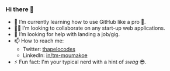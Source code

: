 ### Hi there 👋

<!--
**thapelocodes/thapelocodes** is a ✨ _special_ ✨ repository because its `README.md` (this file) appears on your GitHub profile.

Here are some ideas to get you started:

- 🔭 I’m currently working on ...
- 🌱 I’m currently learning ...
- 👯 I’m looking to collaborate on ...
- 🤔 I’m looking for help with ...
- 💬 Ask me about ...
- 📫 How to reach me: ...
- 😄 Pronouns: ...
- ⚡ Fun fact: ...
-->
- 🌱 I’m currently learning how to use GitHub like a pro 💪.
- 👯‍♂️ I’m looking to collaborate on any start-up web applications.
- 🤔 I’m looking for help with landing a job/gig.
- 📫 How to reach me:
  - Twitter: [thapelocodes](twitter.com/thapelocodes)
  - LinkedIn: [in/tm-moumakoe](linkedin.com/in/thapelocodes)
- ⚡ Fun fact: I'm your typical nerd with a hint of _swag_ 😎.
